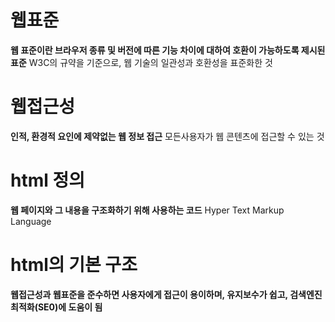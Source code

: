 # 웹표준
**웹 표준이란 브라우저 종류 및 버전에 따른 기능 차이에 대하여 호환이 가능하도록 제시된 표준**
W3C의 규약을 기준으로, 웹 기술의 일관성과 호환성을 표준화한 것

# 웹접근성
**인적, 환경적 요인에 제약없는 웹 정보 접근**
모든사용자가 웹 콘텐츠에 접근할 수 있는 것

# html 정의
**웹 페이지와 그 내용을 구조화하기 위해 사용하는 코드**
Hyper Text Markup Language

# html의 기본 구조
<!DOCTYPE html>
<html>
	<head>
		<meta charset = "utf-8">
		<title> 기본구조 </title>
	</head>
	<body>
	</body>
</html>

**웹접근성과 웹표준을 준수하면 사용자에게 접근이 용이하며, 유지보수가 쉽고, 검색엔진 최적화(SE0)에 도움이 됨**


